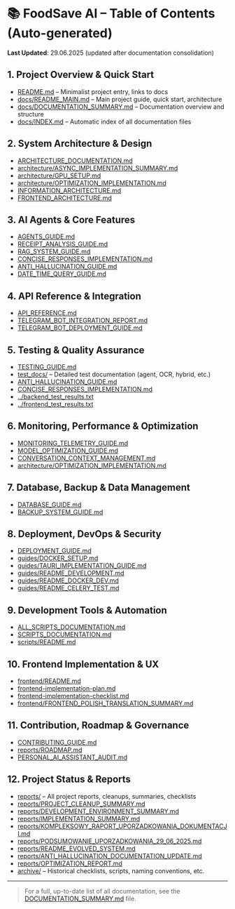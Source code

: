 # 📚 FoodSave AI – Table of Contents (Auto-generated)

**Last Updated**: 29.06.2025 (updated after documentation consolidation)

## 1. Project Overview & Quick Start
- [README.md](../README.md) – Minimalist project entry, links to docs
- [docs/README_MAIN.md](README_MAIN.md) – Main project guide, quick start, architecture
- [docs/DOCUMENTATION_SUMMARY.md](DOCUMENTATION_SUMMARY.md) – Documentation overview and structure
- [docs/INDEX.md](INDEX.md) – Automatic index of all documentation files

## 2. System Architecture & Design
- [ARCHITECTURE_DOCUMENTATION.md](ARCHITECTURE_DOCUMENTATION.md)
- [architecture/ASYNC_IMPLEMENTATION_SUMMARY.md](architecture/ASYNC_IMPLEMENTATION_SUMMARY.md)
- [architecture/GPU_SETUP.md](architecture/GPU_SETUP.md)
- [architecture/OPTIMIZATION_IMPLEMENTATION.md](architecture/OPTIMIZATION_IMPLEMENTATION.md)
- [INFORMATION_ARCHITECTURE.md](INFORMATION_ARCHITECTURE.md)
- [FRONTEND_ARCHITECTURE.md](FRONTEND_ARCHITECTURE.md)

## 3. AI Agents & Core Features
- [AGENTS_GUIDE.md](AGENTS_GUIDE.md)
- [RECEIPT_ANALYSIS_GUIDE.md](RECEIPT_ANALYSIS_GUIDE.md)
- [RAG_SYSTEM_GUIDE.md](RAG_SYSTEM_GUIDE.md)
- [CONCISE_RESPONSES_IMPLEMENTATION.md](CONCISE_RESPONSES_IMPLEMENTATION.md)
- [ANTI_HALLUCINATION_GUIDE.md](ANTI_HALLUCINATION_GUIDE.md)
- [DATE_TIME_QUERY_GUIDE.md](DATE_TIME_QUERY_GUIDE.md)

## 4. API Reference & Integration
- [API_REFERENCE.md](API_REFERENCE.md)
- [TELEGRAM_BOT_INTEGRATION_REPORT.md](TELEGRAM_BOT_INTEGRATION_REPORT.md)
- [TELEGRAM_BOT_DEPLOYMENT_GUIDE.md](TELEGRAM_BOT_DEPLOYMENT_GUIDE.md)

## 5. Testing & Quality Assurance
- [TESTING_GUIDE.md](TESTING_GUIDE.md)
- [test_docs/](test_docs/) – Detailed test documentation (agent, OCR, hybrid, etc.)
- [ANTI_HALLUCINATION_GUIDE.md](ANTI_HALLUCINATION_GUIDE.md)
- [CONCISE_RESPONSES_IMPLEMENTATION.md](CONCISE_RESPONSES_IMPLEMENTATION.md)
- [../backend_test_results.txt](../backend_test_results.txt)
- [../frontend_test_results.txt](../frontend_test_results.txt)

## 6. Monitoring, Performance & Optimization
- [MONITORING_TELEMETRY_GUIDE.md](MONITORING_TELEMETRY_GUIDE.md)
- [MODEL_OPTIMIZATION_GUIDE.md](MODEL_OPTIMIZATION_GUIDE.md)
- [CONVERSATION_CONTEXT_MANAGEMENT.md](CONVERSATION_CONTEXT_MANAGEMENT.md)
- [architecture/OPTIMIZATION_IMPLEMENTATION.md](architecture/OPTIMIZATION_IMPLEMENTATION.md)

## 7. Database, Backup & Data Management
- [DATABASE_GUIDE.md](DATABASE_GUIDE.md)
- [BACKUP_SYSTEM_GUIDE.md](BACKUP_SYSTEM_GUIDE.md)

## 8. Deployment, DevOps & Security
- [DEPLOYMENT_GUIDE.md](DEPLOYMENT_GUIDE.md)
- [guides/DOCKER_SETUP.md](guides/DOCKER_SETUP.md)
- [guides/TAURI_IMPLEMENTATION_GUIDE.md](guides/TAURI_IMPLEMENTATION_GUIDE.md)
- [guides/README_DEVELOPMENT.md](guides/README_DEVELOPMENT.md)
- [guides/README_DOCKER_DEV.md](guides/README_DOCKER_DEV.md)
- [guides/README_CELERY_TEST.md](guides/README_CELERY_TEST.md)

## 9. Development Tools & Automation
- [ALL_SCRIPTS_DOCUMENTATION.md](ALL_SCRIPTS_DOCUMENTATION.md)
- [SCRIPTS_DOCUMENTATION.md](SCRIPTS_DOCUMENTATION.md)
- [scripts/README.md](scripts/README.md)

## 10. Frontend Implementation & UX
- [frontend/README.md](frontend/README.md)
- [frontend-implementation-plan.md](frontend-implementation-plan.md)
- [frontend-implementation-checklist.md](frontend-implementation-checklist.md)
- [frontend/FRONTEND_POLISH_TRANSLATION_SUMMARY.md](frontend/FRONTEND_POLISH_TRANSLATION_SUMMARY.md)

## 11. Contribution, Roadmap & Governance
- [CONTRIBUTING_GUIDE.md](CONTRIBUTING_GUIDE.md)
- [reports/ROADMAP.md](reports/ROADMAP.md)
- [PERSONAL_AI_ASSISTANT_AUDIT.md](PERSONAL_AI_ASSISTANT_AUDIT.md)

## 12. Project Status & Reports
- [reports/](reports/) – All project reports, cleanups, summaries, checklists
- [reports/PROJECT_CLEANUP_SUMMARY.md](reports/PROJECT_CLEANUP_SUMMARY.md)
- [reports/DEVELOPMENT_ENVIRONMENT_SUMMARY.md](reports/DEVELOPMENT_ENVIRONMENT_SUMMARY.md)
- [reports/IMPLEMENTATION_SUMMARY.md](reports/IMPLEMENTATION_SUMMARY.md)
- [reports/KOMPLEKSOWY_RAPORT_UPORZADKOWANIA_DOKUMENTACJI.md](reports/KOMPLEKSOWY_RAPORT_UPORZADKOWANIA_DOKUMENTACJI.md)
- [reports/PODSUMOWANIE_UPORZADKOWANIA_29_06_2025.md](reports/PODSUMOWANIE_UPORZADKOWANIA_29_06_2025.md)
- [reports/README_EVOLVED_SYSTEM.md](reports/README_EVOLVED_SYSTEM.md)
- [reports/ANTI_HALLUCINATION_DOCUMENTATION_UPDATE.md](reports/ANTI_HALLUCINATION_DOCUMENTATION_UPDATE.md)
- [reports/OPTIMIZATION_REPORT.md](reports/OPTIMIZATION_REPORT.md)
- [archive/](archive/) – Historical checklists, scripts, naming conventions, etc.

---

> For a full, up-to-date list of all documentation, see the [DOCUMENTATION_SUMMARY.md](DOCUMENTATION_SUMMARY.md) file.
